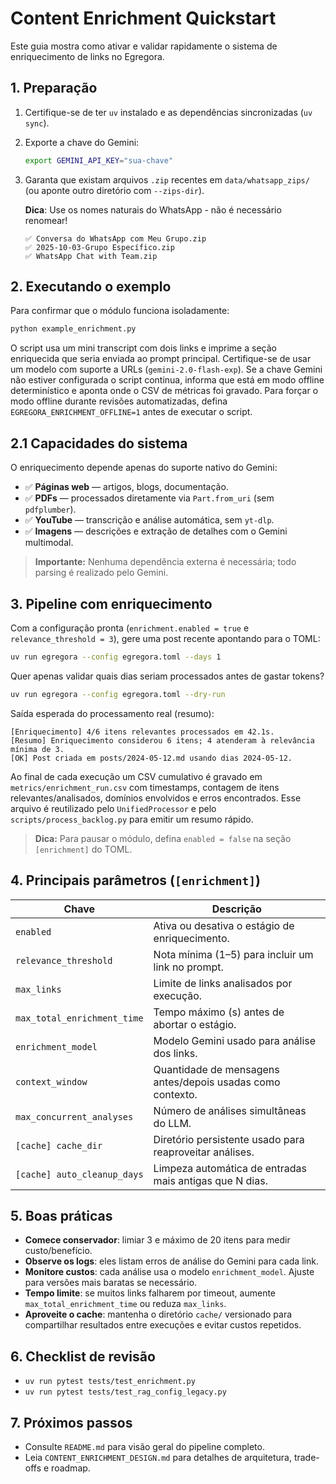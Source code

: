 # Content Enrichment Quickstart

Este guia mostra como ativar e validar rapidamente o sistema de enriquecimento de links no Egregora.

## 1. Preparação

1. Certifique-se de ter `uv` instalado e as dependências sincronizadas (`uv sync`).
2. Exporte a chave do Gemini:

   ```bash
   export GEMINI_API_KEY="sua-chave"
   ```

3. Garanta que existam arquivos `.zip` recentes em `data/whatsapp_zips/` (ou aponte outro diretório com `--zips-dir`).

   **Dica**: Use os nomes naturais do WhatsApp - não é necessário renomear!
   ```
   ✅ Conversa do WhatsApp com Meu Grupo.zip
   ✅ 2025-10-03-Grupo Específico.zip
   ✅ WhatsApp Chat with Team.zip
   ```

## 2. Executando o exemplo

Para confirmar que o módulo funciona isoladamente:

```bash
python example_enrichment.py
```

O script usa um mini transcript com dois links e imprime a seção enriquecida que seria enviada ao prompt principal. Certifique-se de usar um modelo com suporte a URLs (`gemini-2.0-flash-exp`). Se a chave Gemini não estiver configurada o script continua, informa que está em modo offline determinístico e aponta onde o CSV de métricas foi gravado. Para forçar o modo offline durante revisões automatizadas, defina `EGREGORA_ENRICHMENT_OFFLINE=1` antes de executar o script.

## 2.1 Capacidades do sistema

O enriquecimento depende apenas do suporte nativo do Gemini:

- ✅ **Páginas web** — artigos, blogs, documentação.
- ✅ **PDFs** — processados diretamente via `Part.from_uri` (sem `pdfplumber`).
- ✅ **YouTube** — transcrição e análise automática, sem `yt-dlp`.
- ✅ **Imagens** — descrições e extração de detalhes com o Gemini multimodal.

> **Importante:** Nenhuma dependência externa é necessária; todo parsing é realizado pelo Gemini.

## 3. Pipeline com enriquecimento

Com a configuração pronta (`enrichment.enabled = true` e `relevance_threshold = 3`), gere uma post recente apontando para o TOML:

```bash
uv run egregora --config egregora.toml --days 1
```

Quer apenas validar quais dias seriam processados antes de gastar tokens?

```bash
uv run egregora --config egregora.toml --dry-run
```

Saída esperada do processamento real (resumo):

```
[Enriquecimento] 4/6 itens relevantes processados em 42.1s.
[Resumo] Enriquecimento considerou 6 itens; 4 atenderam à relevância mínima de 3.
[OK] Post criada em posts/2024-05-12.md usando dias 2024-05-12.
```

Ao final de cada execução um CSV cumulativo é gravado em `metrics/enrichment_run.csv` com timestamps, contagem de itens relevantes/analisados, domínios envolvidos e erros encontrados. Esse arquivo é reutilizado pelo `UnifiedProcessor` e pelo `scripts/process_backlog.py` para emitir um resumo rápido.

> **Dica:** Para pausar o módulo, defina `enabled = false` na seção `[enrichment]` do TOML.

## 4. Principais parâmetros (`[enrichment]`)

| Chave | Descrição |
| --- | --- |
| `enabled` | Ativa ou desativa o estágio de enriquecimento. |
| `relevance_threshold` | Nota mínima (1–5) para incluir um link no prompt. |
| `max_links` | Limite de links analisados por execução. |
| `max_total_enrichment_time` | Tempo máximo (s) antes de abortar o estágio. |
| `enrichment_model` | Modelo Gemini usado para análise dos links. |
| `context_window` | Quantidade de mensagens antes/depois usadas como contexto. |
| `max_concurrent_analyses` | Número de análises simultâneas do LLM. |
| `[cache] cache_dir` | Diretório persistente usado para reaproveitar análises. |
| `[cache] auto_cleanup_days` | Limpeza automática de entradas mais antigas que N dias. |

## 5. Boas práticas

- **Comece conservador**: limiar 3 e máximo de 20 itens para medir custo/benefício.
- **Observe os logs**: eles listam erros de análise do Gemini para cada link.
- **Monitore custos**: cada análise usa o modelo `enrichment_model`. Ajuste para versões mais baratas se necessário.
- **Tempo limite**: se muitos links falharem por timeout, aumente `max_total_enrichment_time` ou reduza `max_links`.
- **Aproveite o cache**: mantenha o diretório `cache/` versionado para compartilhar resultados entre execuções e evitar custos repetidos.

## 6. Checklist de revisão

- `uv run pytest tests/test_enrichment.py`
- `uv run pytest tests/test_rag_config_legacy.py`

## 7. Próximos passos

- Consulte `README.md` para visão geral do pipeline completo.
- Leia `CONTENT_ENRICHMENT_DESIGN.md` para detalhes de arquitetura, trade-offs e roadmap.
